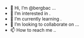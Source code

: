 - 👋 Hi, I’m @bergbac ...
- 👀 I’m interested in .
- 🌱 I’m currently learning .
- 💞️ I’m looking to collaborate on ...
- 📫 How to reach me ..

<!---
bergbac/bergbac is a ✨ special ✨ repository because its `README.md` (this file) appears on your GitHub profile.
You can click the Preview link to take a look at your changes.
--->
